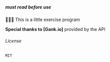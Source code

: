 ##### must read before use  

:tiger::tiger::tiger: This is a little exercise program

**Special thanks to [Gank.io]** provided by the API

###### License

```MIT```
